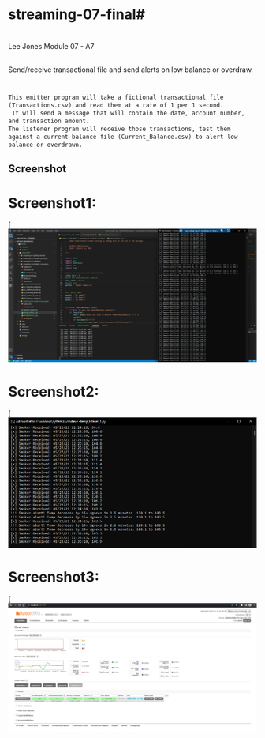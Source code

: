 # streaming-07-final#

#
Lee Jones 
Module 07 - A7

##
Send/receive transactional file and send alerts on low balance or overdraw. 
#
    This emitter program will take a fictional transactional file (Transactions.csv) and read them at a rate of 1 per 1 second. 
     It will send a message that will contain the date, account number, and transaction amount.  
    The listener program will receive those transactions, test them against a current balance file (Current_Balance.csv) to alert low balance or overdrawn. 




## Screenshot


# Screenshot1: 
[![Screenshot 1](https://github.com/IamLimaEchoEcho/streaming-05-creating-a-producer/blob/main/Picture1.png "Lee Jones")
# Screenshot2: 
[![Screenshot 2](https://github.com/IamLimaEchoEcho/streaming-05-creating-a-producer/blob/main/Picture2.png "Lee Jones")
# Screenshot3: 
[![Screenshot 3](https://github.com/IamLimaEchoEcho/streaming-05-creating-a-producer/blob/main/Picture3.png "Lee Jones")